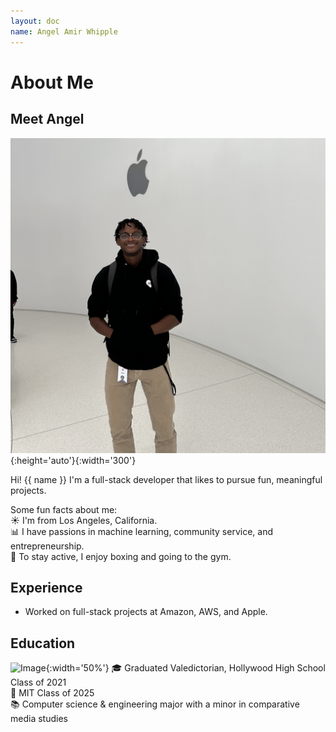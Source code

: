 ```yaml
---
layout: doc
name: Angel Amir Whipple
---
```


# About Me

## Meet Angel

![Image](./images/about/IMG_1065.jpg){:height='auto'}{:width='300'}

Hi! {{ name }} I'm a full-stack developer that likes to pursue fun, meaningful projects.

Some fun facts about me:  
:sunny: I'm from Los Angeles, California.  
:bar_chart: I have passions in machine learning, community service, and entrepreneurship.  
:boxing_glove: To stay active, I enjoy boxing and going to the gym.


## Experience
- Worked on full-stack projects at Amazon, AWS, and Apple.

## Education
![Image](./images/about/awhipp-long.jpg){:width='50%'}
:mortar_board: Graduated Valedictorian, Hollywood High School Class of 2021  
:beaver: MIT Class of 2025  
:books: Computer science & engineering major with a minor in comparative media studies




